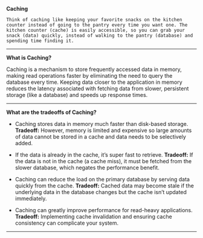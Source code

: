 **Caching**

```Think of caching like keeping your favorite snacks on the kitchen counter instead of going to the pantry every time you want one. The kitchen counter (cache) is easily accessible, so you can grab your snack (data) quickly, instead of walking to the pantry (database) and spending time finding it.```

-------------------------------------------------

**What is Caching?**

Caching is a mechanism to store frequently accessed data in memory, making read operations faster by eliminating the need to query the database every time. Keeping data closer to the application in memory reduces the latency associated with fetching data from slower, persistent storage (like a database) and speeds up response times.

-------------------------------------------------

**What are the tradeoffs of Caching?**

- Caching stores data in memory much faster than disk-based storage.
  **Tradeoff:**  However, memory is limited and expensive so large amounts of data cannot be stored in a cache and data needs to be selectively added.

- If the data is already in the cache, it’s super fast to retrieve.
  **Tradeoff:**  If the data is not in the cache (a cache miss), it must be fetched from the slower database, which negates the   performance benefit.

- Caching can reduce the load on the primary database by serving data quickly from the cache.
  **Tradeoff:** Cached data may become stale if the underlying data in the database changes but the cache isn’t updated immediately.

- Caching can greatly improve performance for read-heavy applications.
  **Tradeoff:** Implementing cache invalidation and ensuring cache consistency can complicate your system.

-------------------------------------------------
